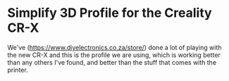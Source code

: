 # Simplify 3D Profile for the Creality CR-X

We've (https://www.diyelectronics.co.za/store/) done a lot of playing with the new CR-X and this is the profile we are using, which is working better than any others I've found, and better than the stuff that comes with the printer.
